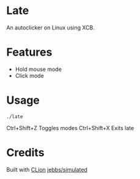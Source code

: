# Late

An autoclicker on Linux using XCB.

# Features

  * Hold mouse mode
  * Click mode

# Usage

```
./late
```

Ctrl+Shift+Z Toggles modes
Ctrl+Shift+X Exits late

# Credits

Built with [CLion](https://www.jetbrains.com/clion/)
[jebbs/simulated](https://github.com/Jebbs/simulated/blob/master/src/simulated/linux/mouseimpl.d)